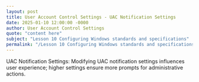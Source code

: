 ```yaml
---
layout: post
title: User Account Control Settings - UAC Notification Settings
date: 2025-01-10 12:00:00 -0000
author: User Account Control Settings
quote: "content here"
subject: "Lesson 10 Configuring Windows standards and specifications"
permalink: "/Lesson 10 Configuring Windows standards and specifications/User Account Control Settings/User Account Control Settings - UAC Notification Settings"
---
```


UAC Notification Settings: Modifying UAC notification settings influences user experience; higher settings ensure more prompts for administrative actions.
